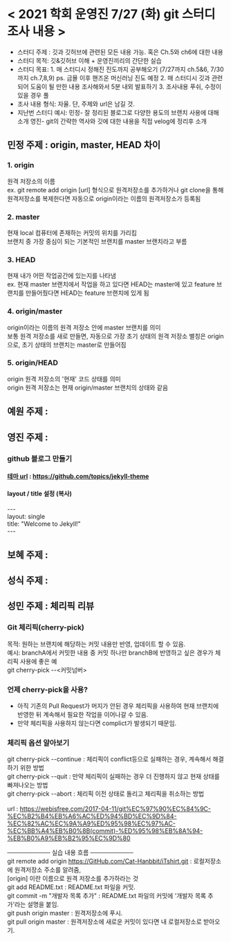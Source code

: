 # < 2021 학회 운영진 7/27 (화) git 스터디 조사 내용 >
 - 스터디 주제 : 깃과 깃허브에 관련된 모든 내용 가능. 혹은 Ch.5와 ch6에 대한 내용
 - 스터디 목적: 깃&깃허브 이해 + 운영진끼리의 간단한 실습 
 - 스터디 목표: 1. 매 스터디시 정해진 진도까지 공부해오기 (7/27까지 ch.5&6, 7/30까지 ch.7,8,9)
                                           ps. 금욜 이후 핸즈온 머신러닝 진도 예정
               2. 매 스터디시 깃과 관련되어 도움이 될 만한 내용 조사해와서 5분 내외 발표하기
               3. 조사내용 푸쉬, 수정이 있을 경우 풀
  - 조사 내용 형식: 자율. 단, 주제와 url은 남길 것.   
  - 지난번 스터디 예시: 민정- 잘 정리된 블로그로 다양한 용도의 브랜치 사용에 대해 소개
                      영진- git의 간략한 역사와 깃에 대한 내용을 직접 velog에 정리후 소개


## 민정 주제 : origin, master, HEAD 차이
### 1. origin
원격 저장소의 이름 <br/>
ex. git remote add origin [url] 형식으로 원격저장소를 추가하거나
git clone을 통해 원격저장소를 복제한다면 자동으로 origin이라는 이름의 원격저장소가 등록됨

### 2. master
현재 local 컴퓨터에 존재하는 커밋의 위치를 가리킴 <br/>
브랜치 중 가장 중심이 되는 기본적인 브랜치를 master 브랜치라고 부름

### 3. HEAD
현재 내가 어떤 작업공간에 있는지를 나타냄 <br/>
ex. 현재 master 브랜치에서 작업을 하고 있다면 HEAD는 master에 있고
feature 브랜치를 만들어줬다면 HEAD는 feature 브랜치에 있게 됨

### 4. origin/master
origin이라는 이름의 원격 저장소 안에 master 브랜치를 의미 <br/>
보통 원격 저장소를 새로 만들면, 자동으로 가장 초기 상태의 원격 저장소 별칭은 origin으로, 초기 상태의 브랜치는 master로 만들어짐

### 5. origin/HEAD
origin 원격 저장소의 '현재' 코드 상태를 의미 <br/>
origin 원격 저장소는 현재 origin/master 브랜치의 상태와 같음

## 예원 주제 :


## 영진 주제 :
### github 블로그 만들기 <br/>
#### [테마 url](https://github.com/topics/jekyll-theme) : <https://github.com/topics/jekyll-theme>

#### layout / title 설정 (복사)
\---<br/>
layout: single<br/>
title:  "Welcome to Jekyll!"<br/>
\---<br/>

## 보혜 주제 :


## 성식 주제 :


## 성민 주제 : 체리픽 리뷰
### Git 체리픽(cherry-pick)
목적: 원하는 브랜치에 해당하는 커밋 내용만 반영, 업데이트 할 수 있음.<br/>
예시: branchA에서 커밋한 내용 중 커밋 하나만 branchB에 반영하고 싶은 경우가 체리픽 사용에 좋은 예<br/>
git cherry-pick --<커밋넘버>

### 언제 cherry-pick을 사용?
 - 아직 기존의 Pull Request가 머지가 안된 경우 체리픽을 사용하여 현재 브랜치에 반영한 뒤 계속해서 필요한 작업을 이어나갈 수 있음.
 - 만약 체리픽을 사용하지 않는다면 complict가 발생되기 때문임.

### 체리픽 옵션 알아보기
git cherry-pick --continue : 체리픽이 conflict등으로 실패하는 경우, 계속해서 해결하기 위한 방법<br/>
git cherry-pick --quit : 만약 체리픽이 실패하는 경우 더 진행하지 않고 현재 상태를 빠져나오는 방법<br/>
git cherry-pick --abort : 체리픽 이전 상태로 돌리고 체리픽을 취소하는 방법<br/>
<br/>
url : https://webisfree.com/2017-04-11/git%EC%97%90%EC%84%9C-%EC%B2%B4%EB%A6%AC%ED%94%BD%EC%9D%84-%EC%82%AC%EC%9A%A9%ED%95%98%EC%97%AC-%EC%BB%A4%EB%B0%8B(commit)-%ED%95%98%EB%8A%94-%EB%B0%A9%EB%B2%95%EC%9D%80



────────── 실습 내용 흐름 ──────────  
git remote add origin https://GitHub.com/Cat-Hanbbit/iTshirt.git : 로컬저장소에 원격저장소 주소를 알려줌,  
                                                                   [origin] 이란  이름으로 원격 저장소를 추가하라는 것  
git add README.txt 		: README.txt 파일을 커밋.  
git commit -m "개발자 목록 추가"	: README.txt 파일의 커밋에 '개발자 목록 추가'라는 설명을 붙임.  
git push origin master		: 원격저장소에 푸시.  
git pull origin master		: 원격저장소에 새로운 커밋이 있다면 내 로컬저장소로 받아오기.   

